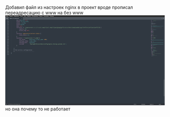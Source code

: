 Добавил  файл из настроек nginx в проект вроде прописал переадресацию с www на без
www ![img.png](img.png) но она почему то не работает